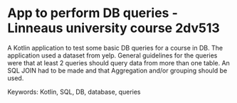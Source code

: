 # App to perform DB queries - Linneaus university course 2dv513

A Kotlin application to test some basic DB queries for a course in DB. The application used a dataset from yelp.
General guidelines for the queries were that at least 2 queries should query data from more than one table. An SQL JOIN had to be made and that Aggregation and/or grouping should be used.

Keywords: Kotlin, SQL, DB, database, queries

